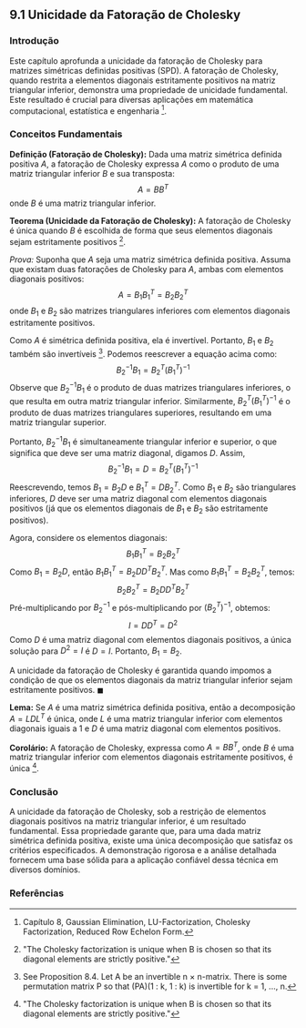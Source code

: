 ## 9.1 Unicidade da Fatoração de Cholesky

### Introdução
Este capítulo aprofunda a unicidade da fatoração de Cholesky para matrizes simétricas definidas positivas (SPD). A fatoração de Cholesky, quando restrita a elementos diagonais estritamente positivos na matriz triangular inferior, demonstra uma propriedade de unicidade fundamental. Este resultado é crucial para diversas aplicações em matemática computacional, estatística e engenharia [^2].

### Conceitos Fundamentais

**Definição (Fatoração de Cholesky):** Dada uma matriz simétrica definida positiva $A$, a fatoração de Cholesky expressa $A$ como o produto de uma matriz triangular inferior $B$ e sua transposta:
$$A = BB^T$$
onde $B$ é uma matriz triangular inferior.

**Teorema (Unicidade da Fatoração de Cholesky):** A fatoração de Cholesky é única quando $B$ é escolhida de forma que seus elementos diagonais sejam estritamente positivos [^1].

*Prova:*
Suponha que $A$ seja uma matriz simétrica definida positiva. Assuma que existam duas fatorações de Cholesky para $A$, ambas com elementos diagonais positivos:
$$A = B_1B_1^T = B_2B_2^T$$
onde $B_1$ e $B_2$ são matrizes triangulares inferiores com elementos diagonais estritamente positivos.

Como $A$ é simétrica definida positiva, ela é invertível. Portanto, $B_1$ e $B_2$ também são invertíveis [^5]. Podemos reescrever a equação acima como:
$$B_2^{-1}B_1 = B_2^T(B_1^T)^{-1}$$
Observe que $B_2^{-1}B_1$ é o produto de duas matrizes triangulares inferiores, o que resulta em outra matriz triangular inferior. Similarmente, $B_2^T(B_1^T)^{-1}$ é o produto de duas matrizes triangulares superiores, resultando em uma matriz triangular superior.

Portanto, $B_2^{-1}B_1$ é simultaneamente triangular inferior e superior, o que significa que deve ser uma matriz diagonal, digamos $D$. Assim,
$$B_2^{-1}B_1 = D = B_2^T(B_1^T)^{-1}$$
Reescrevendo, temos $B_1 = B_2D$ e $B_1^T = D B_2^T$. Como $B_1$ e $B_2$ são triangulares inferiores, $D$ deve ser uma matriz diagonal com elementos diagonais positivos (já que os elementos diagonais de $B_1$ e $B_2$ são estritamente positivos).

Agora, considere os elementos diagonais:
$$B_1B_1^T = B_2B_2^T$$
Como $B_1 = B_2D$, então $B_1B_1^T = B_2DD^TB_2^T$. Mas como $B_1B_1^T = B_2B_2^T$, temos:
$$B_2B_2^T = B_2DD^TB_2^T$$
Pré-multiplicando por $B_2^{-1}$ e pós-multiplicando por $(B_2^T)^{-1}$, obtemos:
$$I = DD^T = D^2$$
Como $D$ é uma matriz diagonal com elementos diagonais positivos, a única solução para $D^2 = I$ é $D = I$. Portanto, $B_1 = B_2$.

A unicidade da fatoração de Cholesky é garantida quando impomos a condição de que os elementos diagonais da matriz triangular inferior sejam estritamente positivos. $\blacksquare$

**Lema:** Se $A$ é uma matriz simétrica definida positiva, então a decomposição $A = LDL^T$ é única, onde $L$ é uma matriz triangular inferior com elementos diagonais iguais a 1 e $D$ é uma matriz diagonal com elementos positivos.

**Corolário:** A fatoração de Cholesky, expressa como $A = BB^T$, onde $B$ é uma matriz triangular inferior com elementos diagonais estritamente positivos, é única [^1].

### Conclusão
A unicidade da fatoração de Cholesky, sob a restrição de elementos diagonais positivos na matriz triangular inferior, é um resultado fundamental. Essa propriedade garante que, para uma dada matriz simétrica definida positiva, existe uma única decomposição que satisfaz os critérios especificados. A demonstração rigorosa e a análise detalhada fornecem uma base sólida para a aplicação confiável dessa técnica em diversos domínios.

### Referências
[^1]: "The Cholesky factorization is unique when B is chosen so that its diagonal elements are strictly positive."
[^2]: Capítulo 8, Gaussian Elimination, LU-Factorization, Cholesky Factorization, Reduced Row Echelon Form.
[^5]: See Proposition 8.4. Let A be an invertible n × n-matrix. There is some permutation matrix P so that (PA)(1 : k, 1 : k) is invertible for k = 1, ..., n.
<!-- END -->